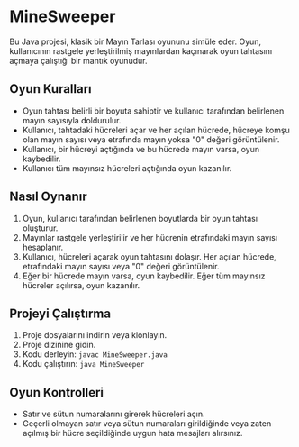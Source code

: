 # MineSweeper

Bu Java projesi, klasik bir Mayın Tarlası oyununu simüle eder. Oyun, kullanıcının rastgele yerleştirilmiş mayınlardan kaçınarak oyun tahtasını açmaya çalıştığı bir mantık oyunudur.

## Oyun Kuralları

- Oyun tahtası belirli bir boyuta sahiptir ve kullanıcı tarafından belirlenen mayın sayısıyla doldurulur.
- Kullanıcı, tahtadaki hücreleri açar ve her açılan hücrede, hücreye komşu olan mayın sayısı veya etrafında mayın yoksa "0" değeri görüntülenir.
- Kullanıcı, bir hücreyi açtığında ve bu hücrede mayın varsa, oyun kaybedilir.
- Kullanıcı tüm mayınsız hücreleri açtığında oyun kazanılır.

## Nasıl Oynanır

1. Oyun, kullanıcı tarafından belirlenen boyutlarda bir oyun tahtası oluşturur.
2. Mayınlar rastgele yerleştirilir ve her hücrenin etrafındaki mayın sayısı hesaplanır.
3. Kullanıcı, hücreleri açarak oyun tahtasını dolaşır. Her açılan hücrede, etrafındaki mayın sayısı veya "0" değeri görüntülenir.
4. Eğer bir hücrede mayın varsa, oyun kaybedilir. Eğer tüm mayınsız hücreler açılırsa, oyun kazanılır.

## Projeyi Çalıştırma

1. Proje dosyalarını indirin veya klonlayın.
2. Proje dizinine gidin.
3. Kodu derleyin: `javac MineSweeper.java`
4. Kodu çalıştırın: `java MineSweeper`

## Oyun Kontrolleri

- Satır ve sütun numaralarını girerek hücreleri açın.
- Geçerli olmayan satır veya sütun numaraları girildiğinde veya zaten açılmış bir hücre seçildiğinde uygun hata mesajları alırsınız.
